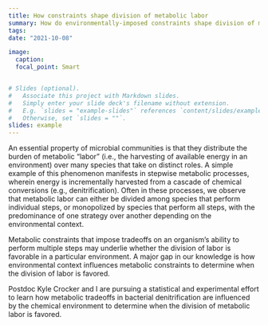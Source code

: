 ```yaml
---
title: How constraints shape division of metabolic labor
summary: How do environmentally-imposed constraints shape division of metabolic labor in bacterial denitrification?
tags:
date: "2021-10-08"

image:
  caption:  
  focal_point: Smart


# Slides (optional).
#   Associate this project with Markdown slides.
#   Simply enter your slide deck's filename without extension.
#   E.g. `slides = "example-slides"` references `content/slides/example-slides.md`.
#   Otherwise, set `slides = ""`.
slides: example
---
```


An essential property of microbial communities is that they distribute the burden of metabolic “labor” (i.e., the harvesting of available energy in an environment) over many species that take on distinct roles. A simple example of this phenomenon manifests in stepwise metabolic processes, wherein energy is incrementally harvested from a cascade of chemical conversions (e.g., denitrification). Often in these processes, we observe that metabolic labor can either be divided among species that perform individual steps, or monopolized by species that perform all steps, with the predominance of one strategy over another depending on the environmental context. 

Metabolic constraints that impose tradeoffs on an organism’s ability to perform multiple steps may underlie whether the division of labor is favorable in a particular environment. A major gap in our knowledge is how environmental context influences metabolic constraints to determine when the division of labor is favored. 

Postdoc Kyle Crocker and I are pursuing a statistical and experimental effort to learn how metabolic tradeoffs in bacterial denitrification are influenced by the chemical environment to determine when the division of metabolic labor is favored.